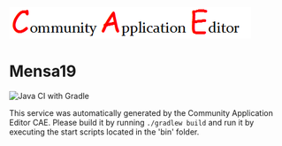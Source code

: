 ![CAE](https://github.com/GHProjectsTest/microservice-308/blob/master/img/logo.png)  

Mensa19
===================
![Java CI with Gradle](https://github.com/GHProjectsTest/microservice-308/workflows/Java%20CI%20with%20Gradle/badge.svg?branch=master)

This service was automatically generated by the Community Application Editor CAE. Please build it by running `./gradlew build` and run it by executing the start scripts located in the 'bin' folder.
